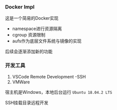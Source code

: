 ### Docker Impl

这是一个简易的Docker实现

- namespace进行资源隔离
- cgroup 资源限制
- aufs作为底层文件系统与镜像的实现

后续会逐渐添加新的功能

### 开发工具

1. VSCode Remote Development -SSH
2. VMWare

宿主机是Windows，本地后台运行 `Ubuntu 18.04.2 LTS`

SSH挂载目录远程开发
